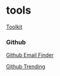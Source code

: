 # tools

[Toolkit](https://tools.fouad.org)

### Github

[Github Email Finder](https://tools.fouad.org/github-email)

[Github Trending](https://tools.fouad.org/github-trending)
